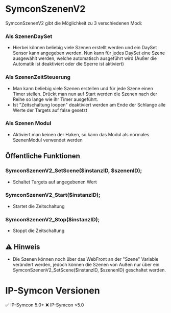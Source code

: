 # SymconSzenenV2
SymconSzenenV2 gibt die Möglichkeit zu 3 verschiedenen Modi:
### Als SzenenDaySet
* Hierbei können beliebig viele Szenen erstellt werden und ein DaySet Sensor kann angegeben werden. Nun kann für jedes DaySet eine Szene ausgewählt werden, welche automatisch ausgeführt wird (Außer die Automatik ist deaktiviert oder die Sperre ist aktiviert)
### Als SzenenZeitSteuerung
* Man kann beliebig viele Szenen erstellen und für jede Szene einen Timer stellen. Drückt man nun auf Start werden die Szenen nach der Reihe so lange wie ihr Timer ausgeführt.
* Ist "Zeitschaltung loopen" deaktiviert werden am Ende der Schlange alle Werte der Targets auf false gesetzt
### Als Szenen Modul
* Aktiviert man keinen der Haken, so kann das Modul als normales SzenenModul verwendet werden
## Öffentliche Funktionen
### SymconSzenenV2_SetScene($instanzID, $szenenID);
* Schaltet Targets auf angegebenen Wert
### SymconSzenenV2_Start($instanzID);
* Startet die Zeitschaltung 
### SymconSzenenV2_Stop($instanzID);
* Stoppt die Zeitschaltung 
## :warning: Hinweis
* Die Szenen können noch über das WebFront an der "Szene" Variable verändert werden, jedoch können die Szenen von Außen nur über ein SymconSzenenV2_SetScene($instanzID, $szenenID) geschaltet werden. 

# IP-Symcon Versionen
:white_check_mark: IP-Symcon 5.0+   :x: IP-Symcon <5.0
